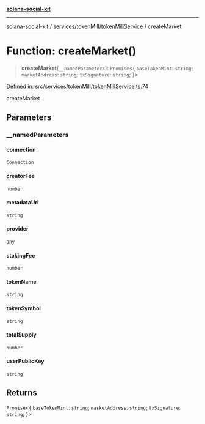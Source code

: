 [**solana-social-kit**](../../../../README.md)

***

[solana-social-kit](../../../../README.md) / [services/tokenMill/tokenMillService](../README.md) / createMarket

# Function: createMarket()

> **createMarket**(`__namedParameters`): `Promise`\<\{ `baseTokenMint`: `string`; `marketAddress`: `string`; `txSignature`: `string`; \}\>

Defined in: [src/services/tokenMill/tokenMillService.ts:74](https://github.com/SendArcade/solana-social-starter/blob/03568260ca96ed63f77049843c721de1cb011893/src/services/tokenMill/tokenMillService.ts#L74)

createMarket

## Parameters

### \_\_namedParameters

#### connection

`Connection`

#### creatorFee

`number`

#### metadataUri

`string`

#### provider

`any`

#### stakingFee

`number`

#### tokenName

`string`

#### tokenSymbol

`string`

#### totalSupply

`number`

#### userPublicKey

`string`

## Returns

`Promise`\<\{ `baseTokenMint`: `string`; `marketAddress`: `string`; `txSignature`: `string`; \}\>
